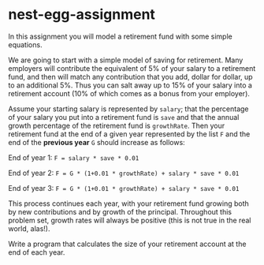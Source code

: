 # nest-egg-assignment
In this assignment you will model a retirement fund with some simple equations. 

We are going to start with a simple model of saving for retirement. Many employers will contribute the equivalent of 5% of your salary to a retirement fund, and then will match any contribution that you add, dollar for dollar, up to an additional 5%. Thus you can salt away up to 15% of your salary into a retirement account (10% of which comes as a bonus from your employer). 

Assume your starting salary is represented by `salary`; that the percentage of your salary you put into a retirement fund is `save` and that the annual growth percentage of the retirement fund is `growthRate`. Then your retirement fund at the end of a given year represented by the list `F` and the end of the **previous year** `G`  should increase as follows: 

End of year 1: `F = salary * save * 0.01`

End of year 2: `F = G * (1+0.01 * growthRate) + salary * save * 0.01`

End of year 3: `F = G * (1+0.01 * growthRate) + salary * save * 0.01`

This process continues each year, with your retirement fund growing both by new contributions and by growth of the principal. Throughout this problem set, growth rates will always be positive (this is not true in the real world, alas!). 

Write a program that calculates the size of your retirement account at the end of each year.


